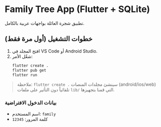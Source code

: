 # Family Tree App (Flutter + SQLite)

تطبيق شجرة العائلة بواجهات عربية بالكامل.

## خطوات التشغيل (أول مرة فقط)
1) افتح المجلد في VS Code أو Android Studio.
2) شغّل الأمر:
   ```bash
   flutter create .
   flutter pub get
   flutter run
   ```

> ملاحظة: `flutter create .` سينشئ مجلدات المنصات (android/ios/web) تلقائياً دون التأثير على ملفات `lib/` التي قمنا بتجهيزها.

### بيانات الدخول الافتراضية
- اسم المستخدم: `family`
- كلمة المرور: `12345`